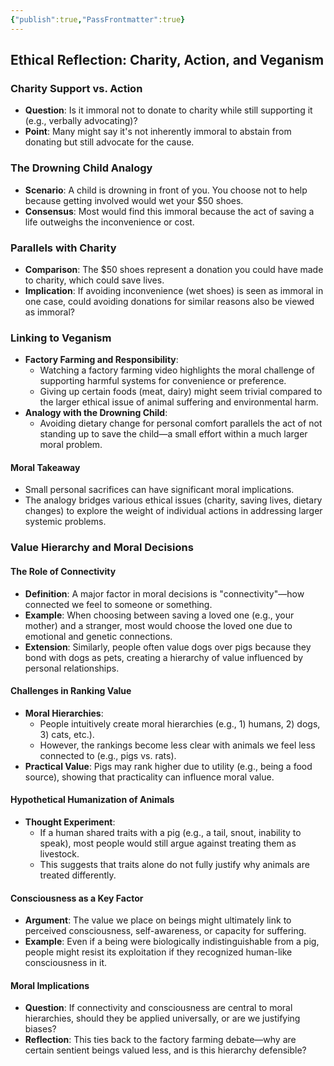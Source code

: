 ```yaml
---
{"publish":true,"PassFrontmatter":true}
---
```


## Ethical Reflection: Charity, Action, and Veganism

### Charity Support vs. Action

*   **Question**: Is it immoral not to donate to charity while still supporting it (e.g., verbally advocating)?
*   **Point**: Many might say it's not inherently immoral to abstain from donating but still advocate for the cause.

### The Drowning Child Analogy

*   **Scenario**: A child is drowning in front of you. You choose not to help because getting involved would wet your $50 shoes.
*   **Consensus**: Most would find this immoral because the act of saving a life outweighs the inconvenience or cost.

### Parallels with Charity

*   **Comparison**: The $50 shoes represent a donation you could have made to charity, which could save lives.
*   **Implication**: If avoiding inconvenience (wet shoes) is seen as immoral in one case, could avoiding donations for similar reasons also be viewed as immoral?

### Linking to Veganism

*   **Factory Farming and Responsibility**:
    *   Watching a factory farming video highlights the moral challenge of supporting harmful systems for convenience or preference.
    *   Giving up certain foods (meat, dairy) might seem trivial compared to the larger ethical issue of animal suffering and environmental harm.
*   **Analogy with the Drowning Child**:
    *   Avoiding dietary change for personal comfort parallels the act of not standing up to save the child—a small effort within a much larger moral problem.

#### Moral Takeaway

*   Small personal sacrifices can have significant moral implications.
*   The analogy bridges various ethical issues (charity, saving lives, dietary changes) to explore the weight of individual actions in addressing larger systemic problems.

### Value Hierarchy and Moral Decisions

#### The Role of Connectivity

*   **Definition**: A major factor in moral decisions is "connectivity"—how connected we feel to someone or something.
*   **Example**: When choosing between saving a loved one (e.g., your mother) and a stranger, most would choose the loved one due to emotional and genetic connections.
*   **Extension**: Similarly, people often value dogs over pigs because they bond with dogs as pets, creating a hierarchy of value influenced by personal relationships.

#### Challenges in Ranking Value

*   **Moral Hierarchies**:
    *   People intuitively create moral hierarchies (e.g., 1) humans, 2) dogs, 3) cats, etc.).
    *   However, the rankings become less clear with animals we feel less connected to (e.g., pigs vs. rats).
*   **Practical Value**: Pigs may rank higher due to utility (e.g., being a food source), showing that practicality can influence moral value.

#### Hypothetical Humanization of Animals

*   **Thought Experiment**:
    *   If a human shared traits with a pig (e.g., a tail, snout, inability to speak), most people would still argue against treating them as livestock.
    *   This suggests that traits alone do not fully justify why animals are treated differently.

#### Consciousness as a Key Factor

*   **Argument**: The value we place on beings might ultimately link to perceived consciousness, self-awareness, or capacity for suffering.
*   **Example**: Even if a being were biologically indistinguishable from a pig, people might resist its exploitation if they recognized human-like consciousness in it.

#### Moral Implications

*   **Question**: If connectivity and consciousness are central to moral hierarchies, should they be applied universally, or are we justifying biases?
*   **Reflection**: This ties back to the factory farming debate—why are certain sentient beings valued less, and is this hierarchy defensible?